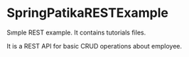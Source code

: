 # SpringPatikaRESTExample
Sımple REST example. It contains tutorials files.

It is a REST API for basic CRUD operations about employee.
